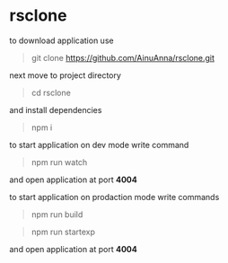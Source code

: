 # rsclone

to download application use

> git clone https://github.com/AinuAnna/rsclone.git

next move to project directory

> cd rsclone

and install dependencies

> npm i

to start application on dev mode write command

> npm run watch

and open application at port **4004**

to start application on prodaction mode write commands

> npm run build

> npm run startexp

and open application at port **4004**

